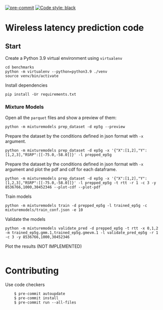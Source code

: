 [![pre-commit](https://img.shields.io/badge/pre--commit-enabled-brightgreen?logo=pre-commit&logoColor=white)](https://pre-commit.com/)
[![Code style: black](https://img.shields.io/badge/code%20style-black-000000.svg)](https://github.com/psf/black)

# Wireless latency prediction code


## Start

Create a Python 3.9 virtual environment using `virtualenv`

```
cd benchmarks
python -m virtualenv --python=python3.9 ./venv
source venv/bin/activate
```

Install dependencies

```
pip install -Ur requirements.txt
```

### Mixture Models

Open all the `parquet` files and show a preview of them:
```
python -m mixturemodels prep_dataset -d ep5g --preview
```

Prepare the dataset by the conditions defined in json format with `-x` argument.
```
python -m mixturemodels prep_dataset -d ep5g -x '{"X":[1,2],"Y":[1,2,3],"RSRP":[[-75.0,-58.0]]}' -l prepped_ep5g
```

Prepare the dataset by the conditions defined in json format with `-x` argument and plot the pdf and cdf for each dataframe.
```
python -m mixturemodels prep_dataset -d ep5g -x '{"X":[1,2],"Y":[1,2,3],"RSRP":[[-75.0,-58.0]]}' -l prepped_ep5g -t rtt -r 1 -c 3 -y 8536766,1000,30452346 --plot-cdf --plot-pdf
```

Train models
```
python -m mixturemodels train -d prepped_ep5g -l trained_ep5g -c mixturemodels/train_conf.json -e 10
```

Validate the models
```
python -m mixturemodels validate_pred -d prepped_ep5g -t rtt -x 0,1,2 -m trained_ep5g.gmm.1,trained_ep5g.gmevm.1 -l validate_pred_ep5g -r 1 -c 3 -y 8536766,1000,30452346
```

Plot the results (NOT IMPLEMENTED)
```
```


# Contributing

Use code checkers

        $ pre-commit autoupdate
        $ pre-commit install
        $ pre-commit run --all-files


